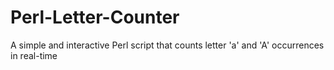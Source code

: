 # Perl-Letter-Counter
A simple and interactive Perl script that counts letter 'a' and 'A' occurrences in real-time
